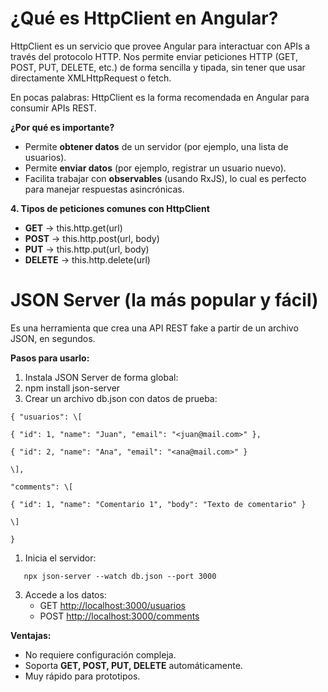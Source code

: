 # ¿Qué es HttpClient en Angular?

HttpClient es un servicio que provee Angular para interactuar con APIs a través del protocolo HTTP. Nos permite enviar peticiones HTTP (GET, POST, PUT, DELETE, etc.) de forma sencilla y tipada, sin tener que usar directamente XMLHttpRequest o fetch.

En pocas palabras: HttpClient es la forma recomendada en Angular para consumir APIs REST.

**¿Por qué es importante?**

- Permite **obtener datos** de un servidor (por ejemplo, una lista de usuarios).
- Permite **enviar datos** (por ejemplo, registrar un usuario nuevo).
- Facilita trabajar con **observables** (usando RxJS), lo cual es perfecto para manejar respuestas asincrónicas.

**4\. Tipos de peticiones comunes con HttpClient**

- **GET** → this.http.get(url)
- **POST** → this.http.post(url, body)
- **PUT** → this.http.put(url, body)
- **DELETE** → this.http.delete(url)

# JSON Server (la más popular y fácil)

Es una herramienta que crea una API REST fake a partir de un archivo JSON, en segundos.

**Pasos para usarlo:**

1. Instala JSON Server de forma global:
2. npm install json-server
3. Crear un archivo db.json con datos de prueba:
```
{ "usuarios": \[

{ "id": 1, "name": "Juan", "email": "<juan@mail.com>" },

{ "id": 2, "name": "Ana", "email": "<ana@mail.com>" }

\],

"comments": \[

{ "id": 1, "name": "Comentario 1", "body": "Texto de comentario" }

\]

}
```
1. Inicia el servidor:
```
   npx json-server --watch db.json --port 3000
```
3. Accede a los datos:
    - GET <http://localhost:3000/usuarios>
    - POST <http://localhost:3000/comments>

**Ventajas:**

- No requiere configuración compleja.
- Soporta **GET, POST, PUT, DELETE** automáticamente.
- Muy rápido para prototipos.
